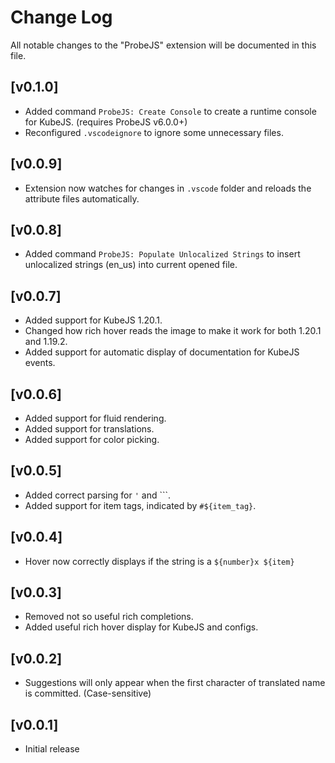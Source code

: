 # Change Log

All notable changes to the "ProbeJS" extension will be documented in this file.

## [v0.1.0]
- Added command `ProbeJS: Create Console` to create a runtime console for KubeJS. (requires ProbeJS v6.0.0+)
- Reconfigured `.vscodeignore` to ignore some unnecessary files.

## [v0.0.9]
- Extension now watches for changes in `.vscode` folder and reloads the attribute files automatically.

## [v0.0.8]
- Added command `ProbeJS: Populate Unlocalized Strings` to insert unlocalized strings (en_us) into current opened file.

## [v0.0.7]

- Added support for KubeJS 1.20.1.
- Changed how rich hover reads the image to make it work for both 1.20.1 and 1.19.2.
- Added support for automatic display of documentation for KubeJS events.

## [v0.0.6]

- Added support for fluid rendering.
- Added support for translations.
- Added support for color picking.

## [v0.0.5]

- Added correct parsing for `'` and `\``.
- Added support for item tags, indicated by `#${item_tag}`.

## [v0.0.4]

- Hover now correctly displays if the string is a `${number}x ${item}`

## [v0.0.3]

- Removed not so useful rich completions.
- Added useful rich hover display for KubeJS and configs.

## [v0.0.2]

- Suggestions will only appear when the first character of translated name is committed. (Case-sensitive)

## [v0.0.1]

- Initial release